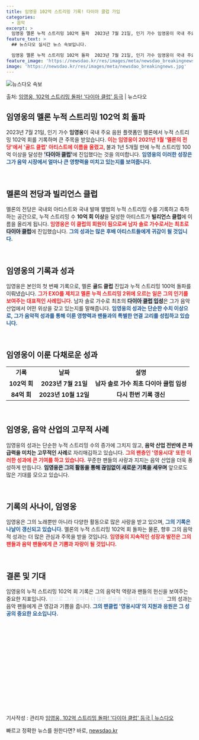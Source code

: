 ```yaml
---
title: 임영웅 102억 스트리밍 기록! 다이아 클럽 가입
categories:
  - 음악
excerpt: >
  임영웅 멜론 누적 스트리밍 102억 돌파  2023년 7월 21일, 인기 가수 임영웅이 국내 주요 음원 플랫…
feature_text: >
  ## 뉴스다오 실시간 뉴스 속보입니다.

  임영웅 멜론 누적 스트리밍 102억 돌파  2023년 7월 21일, 인기 가수 임영웅이 국내 주요 음원 플랫…
feature_image: 'https://newsdao.kr/res/images/meta/newsdao_breakingnews.jpg'
image: 'https://newsdao.kr/res/images/meta/newsdao_breakingnews.jpg'
---
```


![뉴스다오 속보](https://newsdao.kr/res/images/meta/newsdao_breakingnews.jpg)

<p>출처: <a href="https://newsdao.kr/4966" rel="dofollow">임영웅, 102억 스트리밍 돌파! '다이아 클럽' 등극</a> | 뉴스다오</p>

<h2 data-ke-size="size26">임영웅의 멜론 누적 스트리밍 102억 회 돌파</h2>

<p data-ke-size="size16">2023년 7월 21일, 인기 가수 <b>임영웅</b>이 국내 주요 음원 플랫폼인 멜론에서 누적 스트리밍 102억 회를 기록하며 큰 주목을 받았습니다. <b><span style="color: #ee2323;">이는 임영웅이 2021년 1월 '멜론의 전당'에서 '골드 클럽' 아티스트에 이름을 올렸고, </span></b> 불과 1년 5개월 만에 누적 스트리밍 100억 이상을 달성한 <b><span style="background-color: #21538527;">'다이아 클럽'</span></b>에 진입했다는 것을 의미합니다. <b><span style="color: #1a5490;">임영웅의 이러한 성장은 그가 음악 시장에서 얼마나 큰 영향력을 미치고 있는지를 보여줍니다.</span></b></p>

<p data-ke-size="size16">&nbsp;</p>

<h2 data-ke-size="size26">멜론의 전당과 빌리언스 클럽</h2>

<p data-ke-size="size16">멜론의 전당은 국내외 아티스트와 국내 발매 앨범의 누적 스트리밍 수를 기록하고 축하하는 공간으로, 누적 스트리밍 수 <b>10억 회 이상</b>을 달성한 아티스트가 <b>빌리언스 클럽</b>에 이름을 올리게 됩니다. <b><span style="color: #ee2323;">임영웅은 이 클럽의 회원이 됨으로써 남자 솔로 가수로서는 최초로 </span></b><b><span style="background-color: #21538527;">다이아 클럽</span></b>에 진입했습니다. <b><span style="color: #1a5490;">그의 성과는 많은 후배 아티스트들에게 귀감이 될 것입니다.</span></b></p>

<p data-ke-size="size16">&nbsp;</p>

<h2 data-ke-size="size26">임영웅의 기록과 성과</h2>

<p data-ke-size="size16">임영웅은 본인의 첫 번째 기록으로, 멜론 <b>골드 클럽</b> 진입과 누적 스트리밍 100억 돌파를 이뤄냈습니다. <b><span style="color: #ee2323;">그가 EXO를 제치고 멜론 누적 스트리밍 2위에 오르는 일은 그의 인기를 보여주는 대표적인 사례입니다.</span></b> 남자 솔로 가수로 최초의 <b><span style="background-color: #21538527;">다이아 클럽 입성</span></b>은 그가 음악 산업에서 어떤 위상을 갖고 있는지를 말해줍니다. <b><span style="color: #1a5490;">임영웅의 성과는 단순한 수치 이상으로, 그가 음악적 성과를 통해 이룬 영향력과 팬들과의 특별한 연결 고리를 성립하고 있습니다.</span></b></p>

<p data-ke-size="size16">&nbsp;</p>

<h2 data-ke-size="size26">임영웅이 이룬 다채로운 성과</h2>

<table>
    <tr>
        <td style="text-align: center; height: 17px;"><b>기록</b></td>
        <td style="text-align: center; height: 17px;"><b>날짜</b></td>
        <td style="text-align: center; height: 17px;"><b>설명</b></td>
    </tr>
    <tr>
        <td style="text-align: center; height: 17px;"><b>102억 회</b></td>
        <td style="text-align: center; height: 17px;"><b>2023년 7월 21일</b></td>
        <td style="text-align: center; height: 17px;"><b>남자 솔로 가수 최초 다이아 클럽 입성</b></td>
    </tr>
    <tr>
        <td style="text-align: center; height: 17px;"><b>84억 회</b></td>
        <td style="text-align: center; height: 17px;"><b>2023년 10월 12일</b></td>
        <td style="text-align: center; height: 17px;"><b>다시 한번 기록 갱신</b></td>
    </tr>
</table>

<p data-ke-size="size16">&nbsp;</p>

<h2 data-ke-size="size26">임영웅, 음악 산업의 고무적 사례</h2>

<p data-ke-size="size16">임영웅의 성과는 단순한 누적 스트리밍 수의 증가에 그치지 않고, <b>음악 산업 전반에 큰 파급력을 미치는 고무적인 사례</b>로 자리매김하고 있습니다. <b><span style="color: #ee2323;">그의 팬층인 '영웅시대' 또한 이러한 성과에 큰 기여를 하고 있습니다.</span></b> 꾸준한 팬들의 사랑과 지지는 음악 산업을 더욱 풍성하게 만듭니다. <b><span style="background-color: #21538527;">임영웅은 그의 활동을 통해 끊임없이 새로운 기록을 세우며</span></b> 앞으로도 많은 기대를 모으고 있습니다.</p>

<p data-ke-size="size16">&nbsp;</p>

<h2 data-ke-size="size26">기록의 사나이, 임영웅</h2>

<p data-ke-size="size16">임영웅은 그의 노래뿐만 아니라 다양한 활동으로 많은 사랑을 받고 있으며, <b><span style="color: #1a5490;">그의 기록은 나날이 갱신되고 있습니다.</span></b> 멜론의 누적 스트리밍 102억 회 돌파는 물론, 향후 그의 음악적 성과는 더 많은 관심과 주목을 받을 것입니다. <b><span style="color: #ee2323;">임영웅의 지속적인 성장과 발전은 그의 팬들과 음악 팬들에게 큰 기쁨과 자랑이 될 것입니다.</span></b></p>

<p data-ke-size="size16">&nbsp;</p>

<h2 data-ke-size="size26">결론 및 기대</h2>

<p data-ke-size="size16">임영웅의 누적 스트리밍 102억 회 기록은 그의 음악적 역량과 팬들의 헌신을 보여주는 중요한 지표입니다. <b><span style="color: #21538527;">앞으로 그가 얼마나 더 많은 성공을 거둘지 기대가 크며,</span></b> 그의 성과는 음악 팬들에게 큰 영감과 기쁨을 줍니다. <b><span style="color: #1a5490;">그의 팬클럽 '영웅시대'의 지원과 응원은 그 성공의 중요한 요소입니다.</span></b></p>

<p data-ke-size="size16">&nbsp;</p>

<p data-ke-size="size16">&nbsp;</p>

<p data-ke-size="size16">&nbsp;</p>

<p data-ke-size="size16">&nbsp;</p>

<p data-ke-size="size16">&nbsp;</p>

<p data-ke-size="size16">&nbsp;</p>

<p data-ke-size="size16">&nbsp;</p>

<p data-ke-size="size16">&nbsp;</p>

<p data-ke-size="size16">기사작성 : 관리자 <a href="https://newsdao.kr/4966">임영웅, 102억 스트리밍 돌파! '다이아 클럽' 등극 | 뉴스다오</a></p> 

빠르고 정확한 뉴스를 원한다면? 바로, <a href="https://newsdao.kr" rel="dofollow">newsdao.kr</a>


